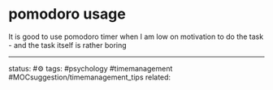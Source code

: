# pomodoro usage


It is good to use pomodoro timer when I am low on motivation to do the task - and the task itself is rather boring


---
status: #⚙️ 
tags: #psychology  #timemanagement #MOCsuggestion/timemanagement_tips
related: 

